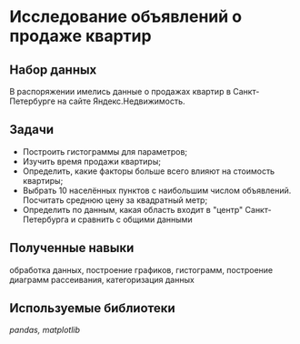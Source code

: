 # Исследование объявлений о продаже квартир
## Набор данных
В распоряжении имелись данные о продажах квартир в Санкт-Петербурге на сайте Яндекс.Недвижимость. 

## Задачи
- Построить гистограммы для параметров;
- Изучить время продажи квартиры;
- Определить, какие факторы больше всего влияют на стоимость квартиры;
- Выбрать 10 населённых пунктов с наибольшим числом объявлений. Посчитать среднюю цену за квадратный метр;
- Определить по данным, какая область входит в "центр" Санкт-Петербурга и сравнить с общими данными

## Полученные навыки
обработка данных, построение графиков, гистограмм, построение диаграмм рассеивания, категоризация данных

## Используемые библиотеки
*pandas, matplotlib*
